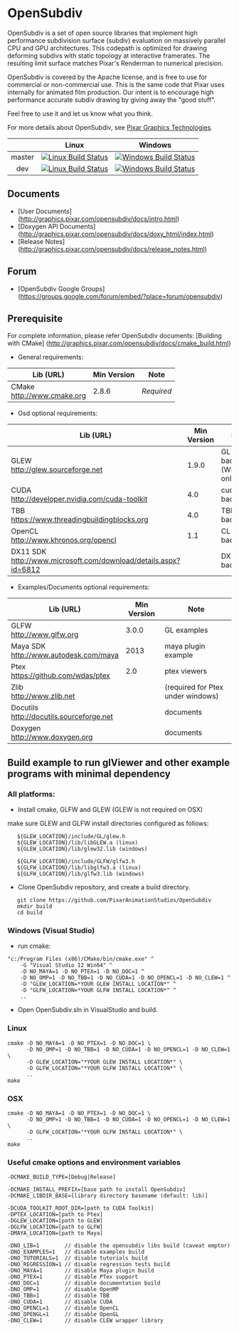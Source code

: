 # OpenSubdiv

OpenSubdiv is a set of open source libraries that implement high performance subdivision surface (subdiv) evaluation on massively parallel CPU and GPU architectures. This codepath is optimized for drawing deforming subdivs with static topology at interactive framerates. The resulting limit surface matches Pixar's Renderman to numerical precision.

OpenSubdiv is covered by the Apache license, and is free to use for commercial or non-commercial use. This is the same code that Pixar uses internally for animated film production. Our intent is to encourage high performance accurate subdiv drawing by giving away the "good stuff".

Feel free to use it and let us know what you think.

For more details about OpenSubdiv, see [Pixar Graphics Technologies](http://graphics.pixar.com).

|        |  Linux  |  Windows  | 
|:------:|:-------:|:---------:|
| master | [![Linux Build Status](https://travis-ci.org/PixarAnimationStudios/OpenSubdiv.svg?branch=master)](https://travis-ci.org/PixarAnimationStudios/OpenSubdiv) | [![Windows Build Status](https://ci.appveyor.com/api/projects/status/mcmwg4q9m8kgi9im/branch/master?svg=true)](https://ci.appveyor.com/project/c64kernal/opensubdiv-ddr8q) |
| dev | [![Linux Build Status](https://travis-ci.org/PixarAnimationStudios/OpenSubdiv.svg?branch=dev)](https://travis-ci.org/PixarAnimationStudios/OpenSubdiv) | [![Windows Build Status](https://ci.appveyor.com/api/projects/status/mcmwg4q9m8kgi9im/branch/dev?svg=true)](https://ci.appveyor.com/project/c64kernal/opensubdiv-ddr8q) |

## Documents
 * [User Documents] (http://graphics.pixar.com/opensubdiv/docs/intro.html)
 * [Doxygen API Documents] (http://graphics.pixar.com/opensubdiv/docs/doxy_html/index.html)
 * [Release Notes] (http://graphics.pixar.com/opensubdiv/docs/release_notes.html)

## Forum
 * [OpenSubdiv Google Groups] (https://groups.google.com/forum/embed/?place=forum/opensubdiv)

## Prerequisite
  For complete information, please refer OpenSubdiv documents:
  [Building with CMake] (http://graphics.pixar.com/opensubdiv/docs/cmake_build.html)

 * General requirements:

| Lib (URL)                             | Min Version | Note       |
| ------------------------------------- | ----------- | ---------- |
| CMake <br> http://www.cmake.org       | 2.8.6       | *Required* |

 * Osd optional requirements:

| Lib (URL)                                            | Min Version    | Note           |
| ---------------------------------------------------- | -------------- | -------------- |
| GLEW <br> http://glew.sourceforge.net                | 1.9.0          | GL backend (Win/Linux only) |
| CUDA <br> http://developer.nvidia.com/cuda-toolkit   | 4.0            | cuda backend   |
| TBB  <br> https://www.threadingbuildingblocks.org    | 4.0            | TBB backend    |
| OpenCL <br> http://www.khronos.org/opencl            | 1.1            | CL backend     |
| DX11 SDK <br> http://www.microsoft.com/download/details.aspx?id=6812| | DX backend     |

 * Examples/Documents optional requirements:

| Lib (URL)                                     | Min Version | Note                |
| --------------------------------------------- | ----------- | ------------------- |
| GLFW <br> http://www.glfw.org                 | 3.0.0       | GL examples         |
| Maya SDK <br> http://www.autodesk.com/maya    | 2013        | maya plugin example |
| Ptex <br> https://github.com/wdas/ptex        | 2.0         | ptex viewers        |
| Zlib <br> http://www.zlib.net                 |             | (required for Ptex under windows)|
| Docutils <br> http://docutils.sourceforge.net |             | documents           |
| Doxygen <br>http://www.doxygen.org            |             | documents           |


## Build example to run glViewer and other example programs with minimal dependency

### All platforms:

  * Install cmake, GLFW and GLEW (GLEW is not required on OSX)

   make sure GLEW and GLFW install directories configured as follows:

```
   ${GLEW_LOCATION}/include/GL/glew.h
   ${GLEW_LOCATION}/lib/libGLEW.a (linux)
   ${GLEW_LOCATION}/lib/glew32.lib (windows)

   ${GLFW_LOCATION}/include/GLFW/glfw3.h
   ${GLFW_LOCATION}/lib/libglfw3.a (linux)
   ${GLFW_LOCATION}/lib/glfw3.lib (windows)
```

  * Clone OpenSubdiv repository, and create a build directory.
```
   git clone https://github.com/PixarAnimationStudios/OpenSubdiv
   mkdir build
   cd build
```

### Windows (Visual Studio)

  * run cmake:
```
"c:/Program Files (x86)/CMake/bin/cmake.exe" ^
    -G "Visual Studio 12 Win64" ^
    -D NO_MAYA=1 -D NO_PTEX=1 -D NO_DOC=1 ^
    -D NO_OMP=1 -D NO_TBB=1 -D NO_CUDA=1 -D NO_OPENCL=1 -D NO_CLEW=1 ^
    -D "GLEW_LOCATION=*YOUR GLEW INSTALL LOCATION*" ^
    -D "GLFW_LOCATION=*YOUR GLFW INSTALL LOCATION*" ^
    ..
```
  * Open OpenSubdiv.sln in VisualStudio and build.

### Linux

```
cmake -D NO_MAYA=1 -D NO_PTEX=1 -D NO_DOC=1 \
      -D NO_OMP=1 -D NO_TBB=1 -D NO_CUDA=1 -D NO_OPENCL=1 -D NO_CLEW=1 \
      -D GLEW_LOCATION="*YOUR GLEW INSTALL LOCATION*" \
      -D GLFW_LOCATION="*YOUR GLFW INSTALL LOCATION*" \
      ..
make
```

### OSX

```
cmake -D NO_MAYA=1 -D NO_PTEX=1 -D NO_DOC=1 \
      -D NO_OMP=1 -D NO_TBB=1 -D NO_CUDA=1 -D NO_OPENCL=1 -D NO_CLEW=1 \
      -D GLFW_LOCATION="*YOUR GLFW INSTALL LOCATION*" \
      ..
make
```

### Useful cmake options and environment variables

````
-DCMAKE_BUILD_TYPE=[Debug|Release]

-DCMAKE_INSTALL_PREFIX=[base path to install OpenSubdiv]
-DCMAKE_LIBDIR_BASE=[library directory basename (default: lib)]

-DCUDA_TOOLKIT_ROOT_DIR=[path to CUDA Toolkit]
-DPTEX_LOCATION=[path to Ptex]
-DGLEW_LOCATION=[path to GLEW]
-DGLFW_LOCATION=[path to GLFW]
-DMAYA_LOCATION=[path to Maya]

-DNO_LIB=1        // disable the opensubdiv libs build (caveat emptor)
-DNO_EXAMPLES=1   // disable examples build
-DNO_TUTORIALS=1  // disable tutorials build
-DNO_REGRESSION=1 // disable regression tests build
-DNO_MAYA=1       // disable Maya plugin build
-DNO_PTEX=1       // disable PTex support
-DNO_DOC=1        // disable documentation build
-DNO_OMP=1        // disable OpenMP
-DNO_TBB=1        // disable TBB
-DNO_CUDA=1       // disable CUDA
-DNO_OPENCL=1     // disable OpenCL
-DNO_OPENGL=1     // disable OpenGL
-DNO_CLEW=1       // disable CLEW wrapper library
````

